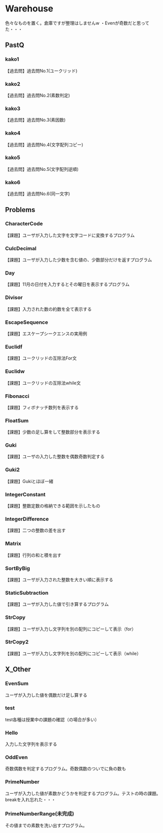 # Warehouse
色々なものを置く。倉庫ですが整理はしませんw
・Evenが奇数だと思ってた・・・

## PastQ

### kako1
【過去問】過去問No.1(ユークリッド)

### kako2
【過去問】過去問No.2(素数判定)

### kako3
【過去問】過去問No.3(素因数)

### kako4
【過去問】過去問No.4(文字配列コピー)

### kako5
【過去問】過去問No.5(文字配列逆順)

### kako6
【過去問】過去問No.6(同一文字)


## Problems

### CharacterCode
【課題】ユーザが入力した文字を文字コードに変換するプログラム

### CulcDecimal
【課題】ユーザが入力した少数を含む値の、少数部分だけを返すプログラム

### Day
【課題】11月の日付を入力するとその曜日を表示するプログラム

### Divisor
【課題】入力された数の約数を全て表示する

### EscapeSequence
【課題】エスケープシークエンスの実用例

### Euclidf
【課題】ユークリッドの互除法For文

### Euclidw
【課題】ユークリッドの互除法while文

### Fibonacci
【課題】フィボナッチ数列を表示する

### FloatSum
【課題】少数の足し算をして整数部分を表示する

### Guki
【課題】ユーザの入力した整数を偶数奇数判定する

### Guki2
【課題】Gukiとほぼ一緒

### IntegerConstant
【課題】整数定数の格納できる範囲を示したもの

### IntegerDifference
【課題】二つの整数の差を出す

### Matrix
【課題】行列の和と積を出す

### SortByBig
【課題】ユーザが入力された整数を大きい順に表示する

### StaticSubtraction
【課題】ユーザが入力した値で引き算するプログラム

### StrCopy
【課題】ユーザが入力し文字列を別の配列にコピーして表示（for）

### StrCopy2
【課題】ユーザが入力し文字列を別の配列にコピーして表示（while）


## X_Other

### EvenSum
ユーザが入力した値を偶数だけ足し算する

### test
test各種は授業中の課題の確認（の場合が多い）

### Hello
入力した文字列を表示する

### OddEven
奇数偶数を判定するプログラム。奇数偶数のついでに負の数も

### PrimeNumber
ユーザが入力した値が素数かどうかを判定するプログラム。テストの時の課題。breakを入れ忘れた・・・

### PrimeNumberRange(未完成)
その値までの素数を洗い出すプログラム。
